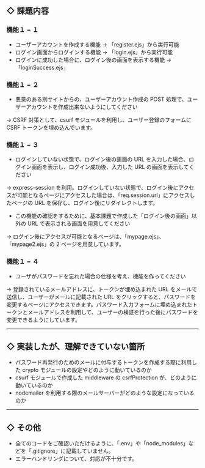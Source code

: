 ## ◇ 課題内容

### 機能１ − １

- ユーザーアカウントを作成する機能 → 「register.ejs」から実行可能
- ログイン画面からログインする機能 → 「login.ejs」から実行可能
- ログインに成功した場合に、ログイン後の画面を表示する機能 → 「loginSuccess.ejs」

### 機能１ − ２

- 悪意のある別サイトからの、ユーザーアカウント作成の POST 処理で、ユーザーアカウントを作成出来ないようにしてください

→ CSRF 対策として、csurf モジュールを利用し、ユーザー登録のフォームに CSRF トークンを埋め込んでいます。

### 機能１ − ３

- ログインしていない状態で、ログイン後の画面の URL を入力した場合、ログイン画面を表示し、ログイン成功後、入力した URL の画面を表示してください

→ express-session を利用。ログインしていない状態で、ログイン後にアクセスが可能となるページにアクセスした場合は、「req.session.url」にアクセスしたページの URL を保存し、ログイン後にリダイレクトします。

- この機能の確認をするために、基本課題で作成した「ログイン後の画面」以外の URL で表示される画面を用意してください

→ ログイン後にアクセスが可能となるページは、「mypage.ejs」、「mypage2.ejs」の 2 ページを用意しています。

### 機能１ − ４

- ユーザがパスワードを忘れた場合の仕様を考え、機能を作ってください

→ 登録されているメールアドレスに、トークンが埋め込まれた URL をメールで送信し、ユーザーがメールに記載された URL をクリックすると、パスワードを変更するページにアクセスできます。パスワード入力フォームに埋め込まれたトークンとメールアドレスを利用して、ユーザーの検証を行った後にパスワードを変更できるようにしています。

---

## ◇ 実装したが、理解できていない箇所

- パスワード再発行のためのメールに付与するトークンを作成する際に利用した crypto モジュールの設定やどのように動いているのか
- csurf モジュールで作成した middleware の csrfProtection が、どのように動いているのか
- nodemailer を利用する際のメールサーバーがどのような設定になっているのか

---

## ◇ その他

- 全てのコードをご確認いただけるように、「.env」や「node_modules」などを「.gitignore」に記載していません。
- エラーハンドリングについて、対応が不十分です。
